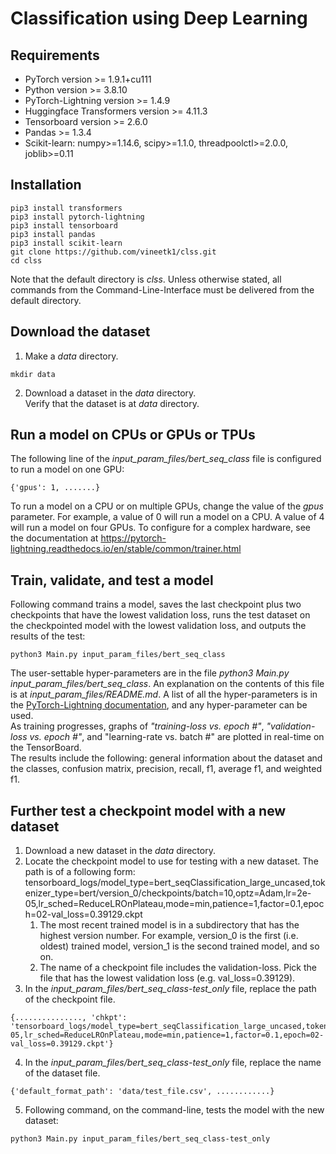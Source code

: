 # Classification using Deep Learning
## Requirements
* PyTorch version >= 1.9.1+cu111
* Python version >= 3.8.10
* PyTorch-Lightning version >= 1.4.9
* Huggingface Transformers version >= 4.11.3
* Tensorboard version >= 2.6.0
* Pandas >= 1.3.4
* Scikit-learn: numpy>=1.14.6, scipy>=1.1.0, threadpoolctl>=2.0.0, joblib>=0.11
## Installation
```
pip3 install transformers
pip3 install pytorch-lightning
pip3 install tensorboard
pip3 install pandas
pip3 install scikit-learn
git clone https://github.com/vineetk1/clss.git
cd clss
```
Note that the default directory is *clss*. Unless otherwise stated, all commands from the Command-Line-Interface must be delivered from the default directory.
## Download the dataset
1. Make a *data* directory.      
```
mkdir data
```
2. Download a dataset in the *data* directory.   
Verify that the dataset is at *data* directory.    
## Run a model on CPUs or GPUs or TPUs
The following line of the *input_param_files/bert_seq_class* file is configured to run a model on one GPU:   
```
{'gpus': 1, .......}
```
To run a model on a CPU or on multiple GPUs, change the value of the *gpus* parameter. For example, a value of 0 will run a model on a CPU. A value of 4 will run a model on four GPUs. To configure for a complex hardware, see the documentation at https://pytorch-lightning.readthedocs.io/en/stable/common/trainer.html    
## Train, validate, and test a model
Following command trains a model, saves the last checkpoint plus two checkpoints that have the lowest validation loss, runs the test dataset on the checkpointed model with the lowest validation loss, and outputs the results of the test:
```
python3 Main.py input_param_files/bert_seq_class
```
The user-settable hyper-parameters are in the file *python3 Main.py input_param_files/bert_seq_class*. An explanation on the contents of this file is at *input_param_files/README.md*. A list of all the hyper-parameters is in the <a href="https://www.pytorchlightning.ai" target="_blank">PyTorch-Lightning documentation</a>, and any hyper-parameter can be used.    
As training progresses, graphs of *"training-loss vs. epoch #"*, *"validation-loss vs. epoch #"*, and "learning-rate vs. batch #" are plotted in real-time on the TensorBoard.  
The results include the following: general information about the dataset and the classes, confusion matrix, precision, recall, f1, average f1, and weighted f1.   
## Further test a checkpoint model with a new dataset
1. Download a new dataset in the *data* directory.    
1. Locate the checkpoint model to use for testing with a new dataset. The path is of a following form: tensorboard_logs/model_type=bert_seqClassification_large_uncased,tokenizer_type=bert/version_0/checkpoints/batch=10,optz=Adam,lr=2e-05,lr_sched=ReduceLROnPlateau,mode=min,patience=1,factor=0.1,epoch=02-val_loss=0.39129.ckpt   
    1. The most recent trained model is in a subdirectory that has the highest version number. For example, version_0 is the first (i.e. oldest) trained model, version_1 is the second trained model, and so on.
    1. The name of a checkpoint file includes the validation-loss. Pick the file that has the lowest validation loss (e.g. val_loss=0.39129).
1. In the *input_param_files/bert_seq_class-test_only* file, replace the path of the checkpoint file.
```
{..............., 'chkpt': 'tensorboard_logs/model_type=bert_seqClassification_large_uncased,tokenizer_type=bert/version_0/checkpoints/batch=10,optz=Adam,lr=2e-05,lr_sched=ReduceLROnPlateau,mode=min,patience=1,factor=0.1,epoch=02-val_loss=0.39129.ckpt'}   
```    
4. In the *input_param_files/bert_seq_class-test_only* file, replace the name of the dataset file.
```
{'default_format_path': 'data/test_file.csv', ............} 
```
5. Following command, on the command-line, tests the model with the new dataset:
```
python3 Main.py input_param_files/bert_seq_class-test_only 
```
